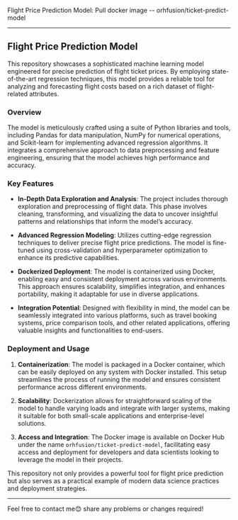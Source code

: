 Flight Price Prediction Model: 
Pull docker image -- orhfusion/ticket-predict-model

---

## Flight Price Prediction Model

This repository showcases a sophisticated machine learning model engineered for precise prediction of flight ticket prices. By employing state-of-the-art regression techniques, this model provides a reliable tool for analyzing and forecasting flight costs based on a rich dataset of flight-related attributes.

### Overview

The model is meticulously crafted using a suite of Python libraries and tools, including Pandas for data manipulation, NumPy for numerical operations, and Scikit-learn for implementing advanced regression algorithms. It integrates a comprehensive approach to data preprocessing and feature engineering, ensuring that the model achieves high performance and accuracy.

### Key Features

- **In-Depth Data Exploration and Analysis**: The project includes thorough exploration and preprocessing of flight data. This phase involves cleaning, transforming, and visualizing the data to uncover insightful patterns and relationships that inform the model’s accuracy.

- **Advanced Regression Modeling**: Utilizes cutting-edge regression techniques to deliver precise flight price predictions. The model is fine-tuned using cross-validation and hyperparameter optimization to enhance its predictive capabilities.

- **Dockerized Deployment**: The model is containerized using Docker, enabling easy and consistent deployment across various environments. This approach ensures scalability, simplifies integration, and enhances portability, making it adaptable for use in diverse applications.

- **Integration Potential**: Designed with flexibility in mind, the model can be seamlessly integrated into various platforms, such as travel booking systems, price comparison tools, and other related applications, offering valuable insights and functionalities to end-users.

### Deployment and Usage

1. **Containerization**: The model is packaged in a Docker container, which can be easily deployed on any system with Docker installed. This setup streamlines the process of running the model and ensures consistent performance across different environments.

2. **Scalability**: Dockerization allows for straightforward scaling of the model to handle varying loads and integrate with larger systems, making it suitable for both small-scale applications and enterprise-level solutions.

3. **Access and Integration**: The Docker image is available on Docker Hub under the name `orhfusion/ticket-predict-model`, facilitating easy access and deployment for developers and data scientists looking to leverage the model in their projects.

This repository not only provides a powerful tool for flight price prediction but also serves as a practical example of modern data science practices and deployment strategies.

---

Feel free to contact me😊 share any problems or changes required!
